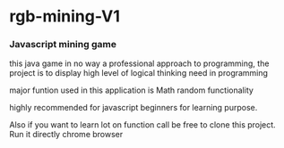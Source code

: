 # rgb-mining-V1
<h3>Javascript mining game</h3>

this java game in no way a professional approach to programming, the project is to display high level of logical thinking need in programming

major funtion used in this application is Math random functionality 

highly recommended for javascript beginners for learning purpose.

Also if you want to learn lot on function call be free to clone this project. Run it directly chrome browser
